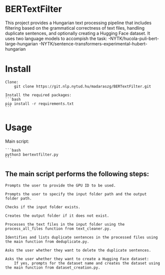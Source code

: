 # BERTextFilter

This project provides a Hungarian text processing pipeline that includes filtering based on the grammatical correctness of text files, handling duplicate sentences, and optionally creating a Hugging Face dataset.
It uses two language models to accompish the task: 
-NYTK/hucola-puli-bert-large-hungarian 
-NYTK/sentence-transformers-experimental-hubert-hungarian



# Install

    Clone:
        git clone https://git.nlp.nytud.hu/madaraszg/BERTextFilter.git
        
    Install the required packages:
    ```bash
    pip install -r requirements.txt
    ```
    
# Usage

Main script:

    ```bash
    python3 bertextfilter.py
    ```



## The main script performs the following steps:

    Prompts the user to provide the GPU ID to be used.

    Prompts the user to specify the input folder path and the output folder path.

    Checks if the input folder exists.

    Creates the output folder if it does not exist.

    Processes the text files in the input folder using the process_all_files function from text_cleaner.py.

    Identifies and lists duplicate sentences in the processed files using the main function from deduplicate.py.

    Asks the user whether they want to delete the duplicate sentences.

    Asks the user whether they want to create a Hugging Face dataset:
        If yes, prompts for the dataset name and creates the dataset using the main function from dataset_creation.py.
